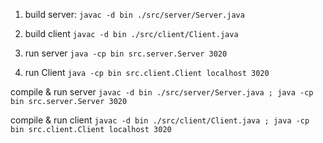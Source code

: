 1) build server:
`javac -d bin ./src/server/Server.java`

2) build client
`javac -d bin ./src/client/Client.java`

3) run server
`java -cp bin src.server.Server 3020`

4) run Client
`java -cp bin src.client.Client localhost 3020`


compile & run server 
`javac -d bin ./src/server/Server.java ; java -cp bin src.server.Server 3020`

compile & run client 
`javac -d bin ./src/client/Client.java ; java -cp bin src.client.Client localhost 3020`